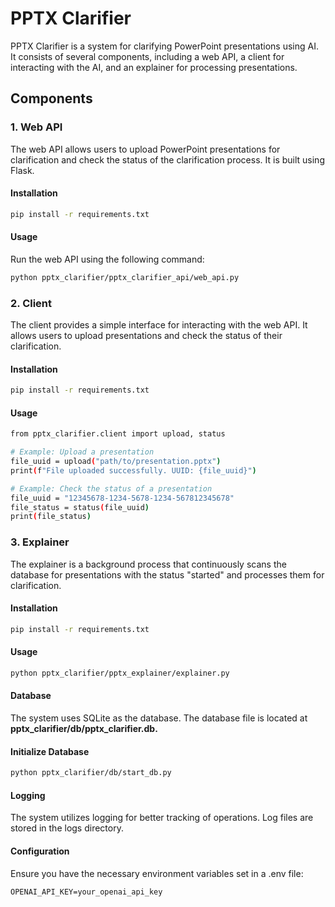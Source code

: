 # PPTX Clarifier

PPTX Clarifier is a system for clarifying PowerPoint presentations using AI. It consists of several components, including a web API, a client for interacting with the AI, and an explainer for processing presentations.

## Components

### 1. Web API

The web API allows users to upload PowerPoint presentations for clarification and check the status of the clarification process. It is built using Flask.

#### Installation

```bash
pip install -r requirements.txt
```

#### Usage
Run the web API using the following command:

```bash
python pptx_clarifier/pptx_clarifier_api/web_api.py
```

### 2. Client
   The client provides a simple interface for interacting with the web API. 
   It allows users to upload presentations and check the status of their clarification.

#### Installation

```bash
pip install -r requirements.txt
```

#### Usage

```bash
from pptx_clarifier.client import upload, status

# Example: Upload a presentation
file_uuid = upload("path/to/presentation.pptx")
print(f"File uploaded successfully. UUID: {file_uuid}")

# Example: Check the status of a presentation
file_uuid = "12345678-1234-5678-1234-567812345678"
file_status = status(file_uuid)
print(file_status)
```

### 3. Explainer
   The explainer is a background process that continuously scans the database 
   for presentations with the status "started" and processes them for clarification.

#### Installation

```bash
pip install -r requirements.txt
```

#### Usage

```bash
python pptx_clarifier/pptx_explainer/explainer.py
```

#### Database

The system uses SQLite as the database. The database file is located
at <b>pptx_clarifier/db/pptx_clarifier.db.</b>

#### Initialize Database

```bash
python pptx_clarifier/db/start_db.py
```

#### Logging
The system utilizes logging for better tracking of operations.
Log files are stored in the logs directory.

#### Configuration
Ensure you have the necessary environment variables set in a .env file:

```env
OPENAI_API_KEY=your_openai_api_key
```